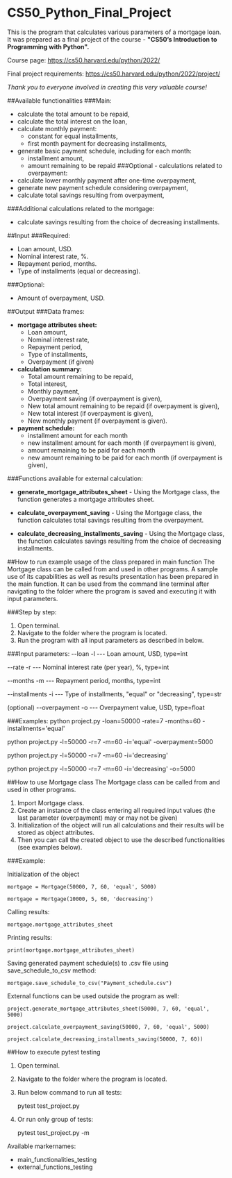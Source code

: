 # CS50_Python_Final_Project

This is the program that calculates various parameters of a mortgage loan. 
It was prepared as a final project of the course - **"CS50’s Introduction to Programming with Python".**  

Course page: 
https://cs50.harvard.edu/python/2022/

Final project requirements:
https://cs50.harvard.edu/python/2022/project/

_Thank you to everyone involved in creating this very valuable course!_ 

##Available functionalities
###Main:
- calculate the total amount to be repaid,
- calculate the total interest on the loan,
- calculate monthly payment:
  - constant for equal installments,
  - first month payment for decreasing installments,
- generate basic payment schedule, including for each month:
  - installment amount,
  - amount remaining to be repaid
###Optional - calculations related to overpayment:
- calculate lower monthly payment after one-time overpayment,
- generate new payment schedule considering overpayment,
- calculate total savings resulting from overpayment,

###Additional calculations related to the mortgage:
- calculate savings resulting from the choice of decreasing installments.

##Input
###Required:
- Loan amount, USD.
- Nominal interest rate, %.
- Repayment period, months.
- Type of installments (equal or decreasing).

###Optional:
- Amount of overpayment, USD.

##Output
###Data frames:
- **mortgage attributes sheet:**
  - Loan amount,
  - Nominal interest rate,
  - Repayment period,
  - Type of installments,
  - Overpayment (if given)
- **calculation summary:**
  - Total amount remaining to be repaid,
  - Total interest,
  - Monthly payment,
  - Overpayment saving (if overpayment is given),
  - New total amount remaining to be repaid (if overpayment is given),
  - New total interest (if overpayment is given),
  - New monthly payment (if overpayment is given).
- **payment schedule:**
  - installment amount for each month
  - new installment amount for each month (if overpayment is given),
  - amount remaining to be paid for each month
  - new amount remaining to be paid for each month (if overpayment is given),

###Functions available for external calculation:

- **generate_mortgage_attributes_sheet** - Using the Mortgage class, the function generates a mortgage attributes sheet.

- **calculate_overpayment_saving** - Using the Mortgage class, the function calculates total savings resulting from the overpayment.

- **calculate_decreasing_installments_saving** - Using the Mortgage class, the function calculates savings resulting from the choice of decreasing installments.

##How to run example usage of the class prepared in main function
The Mortgage class can be called from and used in other programs. 
A sample use of its capabilities as well as results presentation has been prepared 
in the main function. It can be used from the command line terminal after navigating 
to the folder where the program is saved and executing it with input parameters.

###Step by step:

1. Open terminal.
2. Navigate to the folder where the program is located.
3. Run the program with all input parameters as described in below.

###Input parameters:
--loan -l --- Loan amount, USD, type=int

--rate -r --- Nominal interest rate (per year), %, type=int

--months -m --- Repayment period, months, type=int

--installments -i --- Type of installments, "equal" or "decreasing", type=str

(optional) --overpayment -o --- Overpayment value, USD, type=float


###Examples:
python project.py -loan=50000 -rate=7 -months=60 -installments='equal'

python project.py -l=50000 -r=7 -m=60 -i='equal' -overpayment=5000 

python project.py -l=50000 -r=7 -m=60 -i='decreasing'

python project.py -l=50000 -r=7 -m=60 -i='decreasing' -o=5000



##How to use Mortgage class
The Mortgage class can be called from and used in other programs. 

1. Import Mortgage class.
2. Create an instance of the class entering all required input values (the last parameter (overpayment) may or may not be given)
3. Initialization of the object will run all calculations and their results will be stored as object attributes.
4. Then you can call the created object to use the described functionalities (see examples below).

###Example:

Initialization of the object

    mortgage = Mortgage(50000, 7, 60, 'equal', 5000)

    mortgage = Mortgage(10000, 5, 60, 'decreasing')

Calling results:

    mortgage.mortgage_attributes_sheet

Printing results:

    print(mortgage.mortgage_attributes_sheet)

Saving generated payment schedule(s) to .csv file using save_schedule_to_csv method:

    mortgage.save_schedule_to_csv("Payment_schedule.csv")

External functions can be used outside the program as well:

    project.generate_mortgage_attributes_sheet(50000, 7, 60, 'equal', 5000)

    project.calculate_overpayment_saving(50000, 7, 60, 'equal', 5000)

    project.calculate_decreasing_installments_saving(50000, 7, 60))

##How to execute pytest testing

1. Open terminal.
2. Navigate to the folder where the program is located.
3. Run below command to run all tests:


    pytest test_project.py

4. Or run only group of tests:
 

    pytest test_project.py -m <markername>

Available markernames:

- main_functionalities_testing
- external_functions_testing